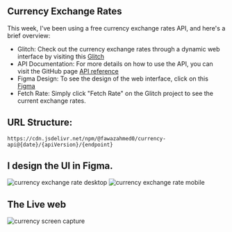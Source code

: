 ## Currency Exchange Rates

This week, I've been using a free currency exchange rates API, and here's a brief overview:

* Glitch: Check out the currency exchange rates through a dynamic web interface by visiting this [Glitch](https://dynamic-web---api---penny.glitch.me/)
* API Documentation: For more details on how to use the API, you can visit the GitHub page [API reference](https://github.com/fawazahmed0/exchange-api?tab=readme-ov-file)
* Figma Design: To see the design of the web interface, click on this [Figma](https://www.figma.com/file/njClMNPUWTN5foeX4wHwXO/DW--web-2?type=design&node-id=0%3A1&mode=design&t=YNGtDJpG6Ye95Of4-1)
* Fetch Rate: Simply click "Fetch Rate" on the Glitch project to see the current exchange rates.


## URL Structure:
`https://cdn.jsdelivr.net/npm/@fawazahmed0/currency-api@{date}/{apiVersion}/{endpoint}`


## I design the UI in Figma.

![currency exchange rate desktop](https://github.com/PanithanPenny/ITP-Dynamic-Web/assets/143921260/43c139ba-d67f-4825-a13f-7cf356d3aed6)
![currency exchange rate mobile](https://github.com/PanithanPenny/ITP-Dynamic-Web/assets/143921260/9b983645-438b-4885-9817-6f21cdf0ab0e)


## The Live web
![currency screen capture](https://github.com/PanithanPenny/ITP-Dynamic-Web/assets/143921260/d4c059a3-7885-4ef3-852b-b947b6ffc5ca)


